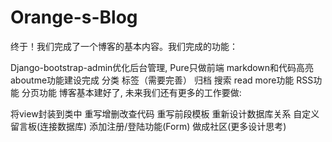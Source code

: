 # Orange-s-Blog
终于！我们完成了一个博客的基本内容。我们完成的功能：

Django-bootstrap-admin优化后台管理, Pure只做前端
markdown和代码高亮
aboutme功能建设完成
分类
标签（需要完善）
归档
搜索
read more功能
RSS功能
分页功能
博客基本建好了, 未来我们还有更多的工作要做:

将view封装到类中
重写增删改查代码
重写前段模板
重新设计数据库关系
自定义留言板(连接数据库)
添加注册/登陆功能(Form)
做成社区(更多设计思考)
